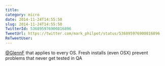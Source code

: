 ```yaml
---
title: 
category: micro
date: 2014-11-24T14:55:50
slug: 2014-11-24T14:55:50
TwitterId: 536895976900816896
TweetUrl: https://twitter.com/mark_philpot/status/536895976900816896
ReTweetUser: 
---
```


[@GlennF](https://twitter.com/GlennF) that applies to every OS. Fresh installs (even OSX) prevent problems that never get tested in QA